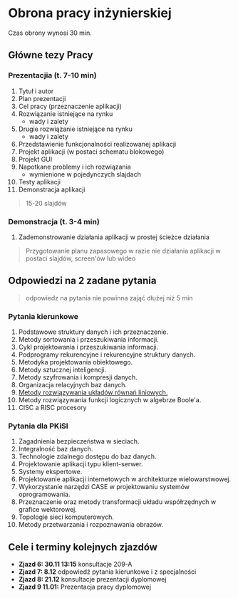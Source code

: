 # Obrona pracy inżynierskiej
Czas obrony wynosi 30 min.

## Główne tezy Pracy

### Prezentacjia (t. 7-10 min)
1. Tytuł i autor 
2. Plan prezentacji
3. Cel pracy (przeznaczenie aplikacji)
4. Rozwiązanie istniejące na rynku
	- wady i zalety
5. Drugie rozwiązanie istniejące na rynku
	- wady i zalety
6. Przedstawienie funkcjonalności realizowanej aplikacji 
7. Projekt aplikacji (w postaci schematu blokowego)
8. Projekt GUI
9. Napotkane problemy i ich rozwiązania
	- wymienione w pojedynczych slajdach
10. Testy aplikacji 
12. Demonstracja aplikacji

> 15-20 slajdów 

### Demonstracja (t. 3-4 min)
1. Zademonstrowanie działania aplikacji w prostej ścieżce działania

> Przygotowanie planu zapasowego w razie nie działania aplikacji w postaci slajdów, screen'ów lub wideo

## Odpowiedzi na 2 zadane pytania

> odpowiedz na pytania nie powinna zająć dłużej niż 5 min

### Pytania kierunkowe
1. Podstawowe struktury danych i ich przeznaczenie.
2. Metody sortowania i przeszukiwania informacji.
3. Cykl projektowania i przeszukiwania informacji.
4. Podprogramy rekurencyjne i rekurencyjne struktury danych.
5. Metodyka projektowania obiektowego.
6. Metody sztucznej inteligencji.
7. Metody szyfrowania i kompresji danych.
8. Organizacja relacyjnych baz danych.
9.  [Metody rozwiązywania układów równań liniowych.](./metody-rozwiazywania-ukladow-rownan-liniowych.md)
10. Metody rozwiązywania funkcji logicznych w algebrze Boole'a.
11. CISC a RISC procesory

### Pytania dla PKiSI
1. Zagadnienia bezpieczeństwa w sieciach.
2. Integralność baz danych.
3. Technologie zdalnego dostępu do baz danych.
4. Projektowanie aplikacji typu klient-serwer.
5. Systemy ekspertowe.
6. Projektowanie aplikacji internetowych w architekturze wielowarstwowej.
7. Wykorzystanie narzędzi CASE w projektowaniu systemów oprogramowania.
8. Przeznaczenie oraz metody transformacji układu współrzędnych w grafice wektorowej.
9. Topologie sieci komputerowych.
10. Metody przetwarzania i rozpoznawania obrazów.

## Cele i terminy kolejnych zjazdów
- **Zjazd 6: 30.11 13:15** konsultacje 209-A
- **Zjazd 7: 8.12** odpowiedź pytania kierunkowe i z specjalności 
- **Zjazd 8: 21.12** konsultacje prezentacji dyplomowej
- **Zjazd 9 11.01:** Prezentacja pracy dyplomowej
